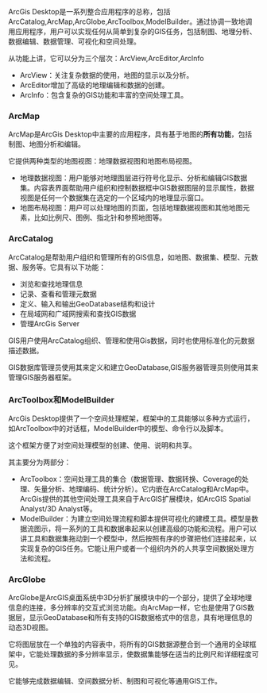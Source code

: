 ArcGis Desktop是一系列整合应用程序的总称，包括ArcCatalog,ArcMap,ArcGlobe,ArcToolbox,ModelBuilder。通过协调一致地调用应用程序，用户可以实现任何从简单到复杂的GIS任务，包括制图、地理分析、数据编辑、数据管理、可视化和空间处理。

从功能上讲，它可以分为三个层次：ArcView,ArcEditor,ArcInfo

* ArcView：关注复杂数据的使用，地图的显示以及分析。
* ArcEditor增加了高级的地理编辑和数据的创建。
* ArcInfo：包含复杂的GIS功能和丰富的空间处理工具。

### ArcMap

ArcMap是ArcGis Desktop中主要的应用程序，具有基于地图的**所有功能**，包括制图、地图分析和编辑。

它提供两种类型的地图视图：地理数据视图和地图布局视图。

* 地理数据视图：用户能够对地理图层进行符号化显示、分析和编辑GIS数据集。内容表界面帮助用户组织和控制数据框中GIS数据图层的显示属性，数据视图是任何一个数据集在选定的一个区域内的地理显示窗口。
* 地图布局视图：用户可以处理地图的页面，包括地理数据视图和其他地图元素，比如比例尺、图例、指北针和参照地图等。


### ArcCatalog

ArcCatalog是帮助用户组织和管理所有的GIS信息，如地图、数据集、模型、元数据、服务等。它具有以下功能：

* 浏览和查找地理信息
* 记录、查看和管理元数据
* 定义、输入和输出GeoDatabase结构和设计
* 在局域网和广域网搜索和查找GIS数据
* 管理ArcGis Server

GIS用户使用ArcCatalog组织、管理和使用Gis数据，同时也使用标准化的元数据描述数据。

GIS数据库管理员使用其来定义和建立GeoDatabase,GIS服务器管理员则使用其来管理GIS服务器框架。


### ArcToolbox和ModelBuilder

ArcGis Desktop提供了一个空间处理框架，框架中的工具能够以多种方式运行，如ArcToolbox中的对话框，ModelBuilder中的模型、命令行以及脚本。

这个框架方便了对空间处理模型的创建、使用、说明和共享。

其主要分为两部分：

* ArcToolbox：空间处理工具的集合（数据管理、数据转换、Coverage的处理、矢量分析、地理编码、统计分析）。它内嵌在ArcCatalog和ArcMap中。ArcGis提供的其他空间处理工具来自于ArcGIS扩展模块，如ArcGIS Spatial Analyst/3D Analyst等。
* ModelBuilder：为建立空间处理流程和脚本提供可视化的建模工具。模型是数据流图示，将一系列的工具和数据串起来以创建高级的功能和流程。用户可以讲工具和数据集拖动到一个模型中，然后按照有序的步骤把他们连接起来，以实现复杂的GIS任务。它能让用户或者一个组织内外的人共享空间数据处理方法和流程。


### ArcGlobe

ArcGlobe是ArcGIS桌面系统中3D分析扩展模块中的一个部分，提供了全球地理信息的连接，多分辨率的交互式浏览功能。向ArcMap一样，它也是使用了GIS数据层，显示GeoDatabase和所有支持的GIS数据格式中的信息，具有地理信息的动态3D视图。

它将图层放在一个单独的内容表中，将所有的GIS数据源整合到一个通用的全球框架中，它能处理数据的多分辨率显示，使数据集能够在适当的比例尺和详细程度可见。

它能够完成数据编辑、空间数据分析、制图和可视化等通用GIS工作。